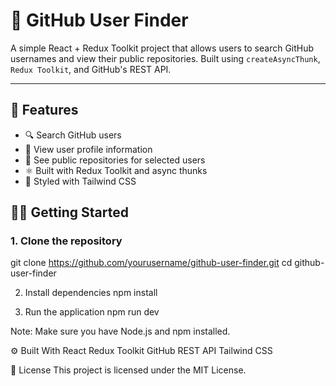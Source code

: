 # 📘 GitHub User Finder

A simple React + Redux Toolkit project that allows users to search GitHub usernames and view their public repositories. Built using `createAsyncThunk`, `Redux Toolkit`, and GitHub's REST API.

---

## 🚀 Features

- 🔍 Search GitHub users
- 👤 View user profile information
- 📂 See public repositories for selected users
- ⚛️ Built with Redux Toolkit and async thunks
- 🎨 Styled with Tailwind CSS


## 🧑‍💻 Getting Started

### 1. Clone the repository
git clone https://github.com/yourusername/github-user-finder.git
cd github-user-finder


2. Install dependencies
npm install

3. Run the application
npm run dev

Note: Make sure you have Node.js and npm installed.

⚙️ Built With
React
Redux Toolkit
GitHub REST API
Tailwind CSS

📄 License
This project is licensed under the MIT License.
